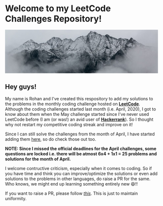 # Welcome to my LeetCode Challenges Repository!

<img src = "Background Image.jpg">

## Hey guys!

My name is Rohan and I've created this respository to add my solutions to the problems in the monthly coding challenge hosted on [**LeetCode**](https://leetcode.com/explore/). Although the coding challenges started last month (i.e. April, 2020), I got to know about them when the May challenge started since I've never used LeetCode before (I am (or was!) an avid user of [**Hackerrank**](https://www.hackerrank.com/DeathStroke96)). So I thought why not restart my competitive coding streak and improve on it!

Since I can still solve the challenges from the month of April, I have started adding them [here](April), so do check those out too.

**NOTE: Since I missed the official deadlines for the April challenges, some questions are locked i.e. there will be atmost 6x4 + 1x1 = 25 problems and solutions for the month of April.** 

I welcome contructive criticism, especially when it comes to coding. So if you have time and think you can improve/optimize the solutions or even add solutions to the problems in other languages, do raise a PR for the same. Who knows, we might end up learning something entirely new :smile:!!

If you want to raise a PR, please follow [*this*](.github/pull_request_template.md). This is just to maintain uniformity.
